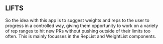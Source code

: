 ## LIFTS

So the idea with this app is to suggest weights and reps to the user to progress in a controlled way, giving them opportunity to work on a variety of rep ranges to hit new PRs without pushing outside of their limits too often. This is mainly focusses in the RepList and WeightList components.